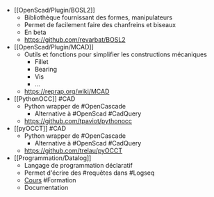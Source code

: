 - [[OpenScad/Plugin/BOSL2]]
	- Bibliothèque fournissant des formes, manipulateurs
	- Permet de facilement faire des chanfreins et biseaux
	- En beta
	- https://github.com/revarbat/BOSL2
- [[OpenScad/Plugin/MCAD]]
	- Outils et fonctions pour simplifier les constructions mécaniques
		- Fillet
		- Bearing
		- Vis
		- ...
	- https://reprap.org/wiki/MCAD
- [[PythonOCC]] #CAD
	- Python wrapper de #OpenCascade
		- Alternative à #OpenScad #CadQuery
	- https://github.com/tpaviot/pythonocc
- [[pyOCCT]] #CAD
	- Python wrapper de #OpenCascade
		- Alternative à #OpenScad #CadQuery
	- https://github.com/trelau/pyOCCT
- [[Programmation/Datalog]]
	- Langage de programmation déclaratif
	- Permet d'écrire des #requêtes dans #Logseq
	- [Cours](https://www.learndatalogtoday.org/) #Formation
	- Documentation